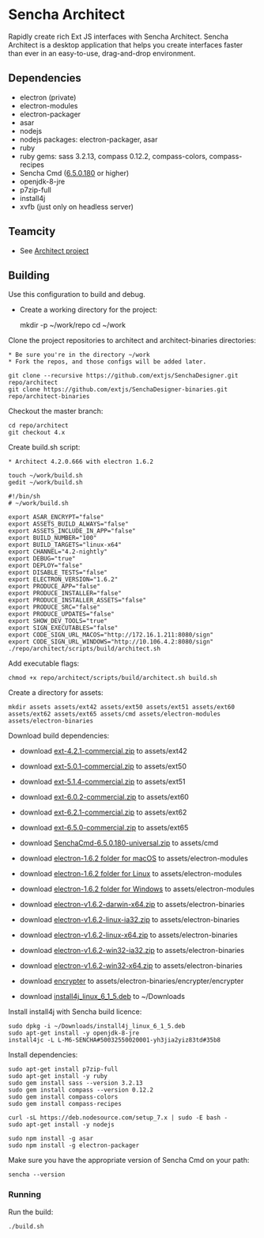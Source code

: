 # Sencha Architect

Rapidly create rich Ext JS interfaces with Sencha Architect.
Sencha Architect is a desktop application that helps you create interfaces faster than ever in an easy-to-use, drag-and-drop environment.

## Dependencies

 * electron (private)
 * electron-modules
 * electron-packager
 * asar
 * nodejs
 * nodejs packages: electron-packager, asar
 * ruby
 * ruby gems: sass 3.2.13, compass 0.12.2, compass-colors, compass-recipes
 * Sencha Cmd ([6.5.0.180](https://teamcity.sencha.com/viewLog.html?buildId=610248&tab=artifacts&buildTypeId=Cmd_65x_Continuous#!29lr) or higher)
 * openjdk-8-jre 
 * p7zip-full
 * install4j
 * xvfb (just only on headless server)

## Teamcity

* See [Architect project](https://teamcity.sencha.com/project.html?projectId=Architect)

## Building
Use this configuration to build and debug.

* Create a working directory for the project:

	mkdir -p ~/work/repo
	cd ~/work

Clone the project repositories to architect and architect-binaries directories:
	
	* Be sure you're in the directory ~/work
	* Fork the repos, and those configs will be added later.

	git clone --recursive https://github.com/extjs/SenchaDesigner.git repo/architect
    git clone https://github.com/extjs/SenchaDesigner-binaries.git repo/architect-binaries

Checkout the master branch:

	cd repo/architect
	git checkout 4.x

Create build.sh script:

	* Architect 4.2.0.666 with electron 1.6.2

	touch ~/work/build.sh
	gedit ~/work/build.sh

```
#!/bin/sh
# ~/work/build.sh

export ASAR_ENCRYPT="false"
export ASSETS_BUILD_ALWAYS="false"
export ASSETS_INCLUDE_IN_APP="false"
export BUILD_NUMBER="100"
export BUILD_TARGETS="linux-x64"
export CHANNEL="4.2-nightly"
export DEBUG="true"
export DEPLOY="false"
export DISABLE_TESTS="false"
export ELECTRON_VERSION="1.6.2"
export PRODUCE_APP="false"
export PRODUCE_INSTALLER="false"
export PRODUCE_INSTALLER_ASSETS="false"
export PRODUCE_SRC="false"
export PRODUCE_UPDATES="false"
export SHOW_DEV_TOOLS="true"
export SIGN_EXECUTABLES="false"
export CODE_SIGN_URL_MACOS="http://172.16.1.211:8080/sign"
export CODE_SIGN_URL_WINDOWS="http://10.106.4.2:8080/sign"
./repo/architect/scripts/build/architect.sh
```

Add executable flags:

	chmod +x repo/architect/scripts/build/architect.sh build.sh

Create a directory for assets:

	mkdir assets assets/ext42 assets/ext50 assets/ext51 assets/ext60 assets/ext62 assets/ext65 assets/cmd assets/electron-modules assets/electron-binaries

Download build dependencies:

* download [ext-4.2.1-commercial.zip](https://teamcity.sencha.com/viewLog.html?buildId=170781&buildTypeId=bt160&tab=artifacts) to assets/ext42
* download [ext-5.0.1-commercial.zip](https://teamcity.sencha.com/viewLog.html?buildId=223462&buildTypeId=Sencha5_50Distribution&tab=artifacts#!epgs1v7r4o) to assets/ext50
* download [ext-5.1.4-commercial.zip](https://teamcity.sencha.com/viewLog.html?buildId=583693&buildTypeId=Sencha5_50Distribution&tab=artifacts#!epgs1v7r4o) to assets/ext51
* download [ext-6.0.2-commercial.zip](https://teamcity.sencha.com/viewLog.html?buildId=495021&buildTypeId=Sencha6_60Distribution&tab=artifacts#!epgs1v7r4o) to assets/ext60
* download [ext-6.2.1-commercial.zip](https://teamcity.sencha.com/viewLog.html?buildId=567701&buildTypeId=Framework_61_Distribution&tab=artifacts#!epgs1v7r4o) to assets/ext62
* download [ext-6.5.0-commercial.zip](https://teamcity.sencha.com/viewLog.html?buildId=611440&buildTypeId=Framework_65_Distribution&tab=artifacts#!epgs1v7r4o) to assets/ext65
* download [SenchaCmd-6.5.0.180-universal.zip](https://teamcity.sencha.com/viewLog.html?buildId=610248&buildTypeId=Cmd_65x_Continuous&tab=artifacts#!29lr) to assets/cmd
* download [electron-1.6.2 folder for macOS](https://teamcity.sencha.com/viewLog.html?buildId=609199&tab=artifacts&buildTypeId=ElectronModules_OsxContinuous) to assets/electron-modules
* download [electron-1.6.2 folder for Linux](https://teamcity.sencha.com/viewLog.html?buildId=609197&tab=artifacts&buildTypeId=ElectronModules_Continuous) to assets/electron-modules
* download [electron-1.6.2 folder for Windows](https://teamcity.sencha.com/viewLog.html?buildId=609198&tab=artifacts&buildTypeId=ElectronModules_WindowsContinuous) to assets/electron-modules
* download [electron-v1.6.2-darwin-x64.zip](https://teamcity.sencha.com/viewLog.html?buildId=613363&tab=artifacts&buildTypeId=ElectronPrivate_OsxNightly) to assets/electron-binaries
* download [electron-v1.6.2-linux-ia32.zip](https://teamcity.sencha.com/viewLog.html?buildId=613365&tab=artifacts&buildTypeId=ElectronPrivate_LinuxNightly) to assets/electron-binaries
* download [electron-v1.6.2-linux-x64.zip](https://teamcity.sencha.com/viewLog.html?buildId=613365&tab=artifacts&buildTypeId=ElectronPrivate_LinuxNightly) to assets/electron-binaries
* download [electron-v1.6.2-win32-ia32.zip](https://teamcity.sencha.com/viewLog.html?buildId=613374&tab=artifacts&buildTypeId=ElectronPrivate_WindowsNightly) to assets/electron-binaries
* download [electron-v1.6.2-win32-x64.zip](https://teamcity.sencha.com/viewLog.html?buildId=613374&tab=artifacts&buildTypeId=ElectronPrivate_WindowsNightly) to assets/electron-binaries
* download [encrypter](https://teamcity.sencha.com/viewLog.html?buildId=613365&buildTypeId=ElectronPrivate_LinuxNightly&tab=artifacts#!ilqo8x7w0) to assets/electron-binaries/encrypter/encrypter

* download [install4j_linux_6_1_5.deb](https://www.ej-technologies.com/download/install4j/files) to ~/Downloads

Install install4j with Sencha build licence:

	sudo dpkg -i ~/Downloads/install4j_linux_6_1_5.deb
	sudo apt-get install -y openjdk-8-jre
	install4jc -L L-M6-SENCHA#50032550020001-yh3jia2yiz83td#35b8

Install dependencies:

	sudo apt-get install p7zip-full
	sudo apt-get install -y ruby
	sudo gem install sass --version 3.2.13
	sudo gem install compass --version 0.12.2
	sudo gem install compass-colors
	sudo gem install compass-recipes

	curl -sL https://deb.nodesource.com/setup_7.x | sudo -E bash -
	sudo apt-get install -y nodejs

	sudo npm install -g asar
	sudo npm install -g electron-packager

Make sure you have the appropriate version of Sencha Cmd on your path:

    sencha --version

### Running

Run the build:

	./build.sh

